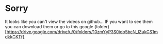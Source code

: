 # Sorry
It looks like you can't view the videos on github... IF you want to see them you can download them or go to this google (folder)[https://drive.google.com/drive/u/0/folders/10zmYyP3S0iob5bcN_lZukCS1mdkkGKTf].
